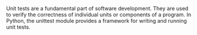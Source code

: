 Unit tests are a fundamental part of software development. They are used to verify the correctness of individual units or components of a program. In Python, the unittest module provides a framework for writing and running unit tests.
